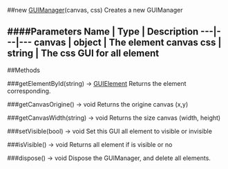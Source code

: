 ##new [GUIManager](#)(canvas, css)
Creates a new GUIManager

####Parameters
Name | Type | Description
---|---|---
canvas | object | The element canvas
css | string | The css GUI for all element
---

##Methods

###getElementById(string) → [GUIElement]()
Returns the element corresponding.

###getCanvasOrigine() → void
Returns the origine canvas (x,y)

###getCanvasWidth(string) → void
Returns the size canvas (width, height)

###setVisible(bool) → void
Set this GUI all element to visible or invisible

###isVisible() → void
Returns all element if is visible or no

###dispose() → void
Dispose the GUIManager, and delete all elements.
